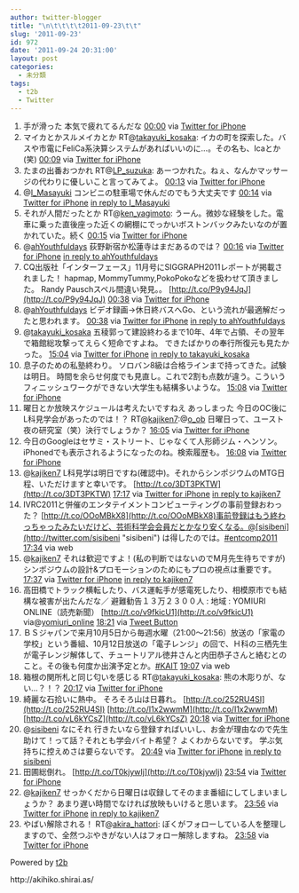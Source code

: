 ```yaml
---
author: twitter-blogger
title: "\n\t\t\t\t2011-09-23\t\t"
slug: '2011-09-23'
id: 972
date: '2011-09-24 20:31:00'
layout: post
categories:
  - 未分類
tags:
  - t2b
  - Twitter
---
```


<div xmlns:georss="http://www.georss.org/georss">

1.  <span><span>手が滑った 本気で疲れてるんだな</span> <span>[<span>00:00</span>](http://twitter.com/o_ob/status/117191592183476225) <span>via [Twitter for iPhone](http://twitter.com/#!/download/iphone)</span></span></span>
2.  <span><span>マイカとかスルメイカとか RT@[takayuki_kosaka](http://twitter.com/takayuki_kosaka "takayuki_kosaka"): イカの町を探索した。バスや市電にFeliCa系決算システムがあればいいのに…。その名も、Icaとか(笑)</span> <span>[<span>00:09</span>](http://twitter.com/o_ob/status/117193821493805056) <span>via [Twitter for iPhone](http://twitter.com/#!/download/iphone)</span></span></span>
3.  <span><span>たまの出番おつかれ RT@[LP_suzuka](http://twitter.com/LP_suzuka "LP_suzuka"): あーつかれた。ねぇ、なんかマッサージの代わりに優しいこと言ってみてよ。</span> <span>[<span>00:13</span>](http://twitter.com/o_ob/status/117194826918797312) <span>via [Twitter for iPhone](http://twitter.com/#!/download/iphone)</span></span></span>
4.  <span><span>@[I_Masayuki](http://twitter.com/I_Masayuki "I_Masayuki") コンビニの駐車場で休んだのでもう大丈夫です</span> <span>[<span>00:14</span>](http://twitter.com/o_ob/status/117195059153223680) <span>via [Twitter for iPhone](http://twitter.com/#!/download/iphone)</span> [in reply to I_Masayuki](http://twitter.com/I_Masayuki/status/117191824145256448)</span></span>
5.  <span><span>それが人間だったとか RT@[ken_yagimoto](http://twitter.com/ken_yagimoto "ken_yagimoto"): うーん。微妙な経験をした。電車に乗った直後座った近くの網棚にでっかいボストンバックみたいなのが置かれていた。続く</span> <span>[<span>00:15</span>](http://twitter.com/o_ob/status/117195301441384448) <span>via [Twitter for iPhone](http://twitter.com/#!/download/iphone)</span></span></span>
6.  <span><span>@[ahYouthfuldays](http://twitter.com/ahYouthfuldays "ahYouthfuldays") 荻野新宿か松蓮寺はまだあるのでは？</span> <span>[<span>00:16</span>](http://twitter.com/o_ob/status/117195549232472064) <span>via [Twitter for iPhone](http://twitter.com/#!/download/iphone)</span> [in reply to ahYouthfuldays](http://twitter.com/ahYouthfuldays/status/117194170996752384)</span></span>
7.  <span><span>CQ出版社「インターフェース」11月号にSIGGRAPH2011レポートが掲載されました！ hapmap, MommyTummy,PokoPokoなどを扱わせて頂きました。 Randy Pauschスペル間違い発見。。 [http://t.co/P9y94JqJ](http://t.co/P9y94JqJ)</span> <span>[<span>00:38</span>](http://twitter.com/o_ob/status/117201044454375424) <span>via [Twitter for iPhone](http://twitter.com/#!/download/iphone)</span></span></span>
8.  <span><span>@[ahYouthfuldays](http://twitter.com/ahYouthfuldays "ahYouthfuldays") ビデオ録画→休日終バスへGo、という流れが最適解だったと思われます。</span> <span>[<span>00:38</span>](http://twitter.com/o_ob/status/117201280711147520) <span>via [Twitter for iPhone](http://twitter.com/#!/download/iphone)</span> [in reply to ahYouthfuldays](http://twitter.com/ahYouthfuldays/status/117198703957262336)</span></span>
9.  <span><span>@[takayuki_kosaka](http://twitter.com/takayuki_kosaka "takayuki_kosaka") 五稜郭って建設終わるまで10年、4年で占領、その翌年で箱館総攻撃ってえらく短命ですよね。 できたばかりの奉行所復元も見たかった。</span> <span>[<span>15:04</span>](http://twitter.com/o_ob/status/117419196383637506) <span>via [Twitter for iPhone](http://twitter.com/#!/download/iphone)</span> [in reply to takayuki_kosaka](http://twitter.com/takayuki_kosaka/status/117408824150863872)</span></span>
10.  <span><span>息子のための私塾終わり。 ソロバン8級は合格ラインまで持ってきた。試験は明日。 時間を余らせ何度でも見直し。これで2割も点数が違う。こういうフィニッシュワークができない大学生も結構多いような。</span> <span>[<span>15:08</span>](http://twitter.com/o_ob/status/117420047550529536) <span>via [Twitter for iPhone](http://twitter.com/#!/download/iphone)</span></span></span>
11.  <span><span>曜日とか放映スケジュールは考えたいですねえ あっしまった 今日のOC後にL科見学会があったのでは！？ RT@[kajiken7](http://twitter.com/kajiken7 "kajiken7"):@[o_ob](http://twitter.com/o_ob "o_ob") 日曜日って、ユースト夜の研究室（笑）決行でしょうか？</span> <span>[<span>16:05</span>](http://twitter.com/o_ob/status/117434357559468032) <span>via [Twitter for iPhone](http://twitter.com/#!/download/iphone)</span></span></span>
12.  <span><span>今日のGoogleはセサミ・ストリート、じゃなくて人形師ジム・ヘンソン。 iPhonedでも表示されるようになったのね。検索履歴も。</span> <span>[<span>16:08</span>](http://twitter.com/o_ob/status/117435311499395072) <span>via [Twitter for iPhone](http://twitter.com/#!/download/iphone)</span></span></span>
13.  <span><span>@[kajiken7](http://twitter.com/kajiken7 "kajiken7") L科見学は明日ですね(確認中)。それからシンポジウムのMTG日程、いただけますと幸いです。 [http://t.co/3DT3PKTW](http://t.co/3DT3PKTW)</span> <span>[<span>17:17</span>](http://twitter.com/o_ob/status/117452573887303680) <span>via [Twitter for iPhone](http://twitter.com/#!/download/iphone)</span> [in reply to kajiken7](http://twitter.com/kajiken7/status/117441709239058432)</span></span>
14.  <span><span>IVRC2011と併催のエンタテイメントコンピューティングの事前登録おわった？ [http://t.co/OOoMBkX8](http://t.co/OOoMBkX8)事前登録はもう終わっちゃったみたいだけど、芸術科学会会員だとかなり安くなる。@[sisibeni](http://twitter.com/sisibeni "sisibeni") は得したのでは。[#entcomp2011](http://twitter.com/search?q=%23entcomp2011 "#entcomp2011")</span> <span>[<span>17:34</span>](http://twitter.com/o_ob/status/117456939243413504) <span>via web</span></span></span>
15.  <span><span>@[kajiken7](http://twitter.com/kajiken7 "kajiken7") それは歓迎ですよ！(私の判断ではないのでM月先生待ちですが) シンポジウムの設計&プロモーションのためにもプロの視点は重要です。</span> <span>[<span>17:37</span>](http://twitter.com/o_ob/status/117457544930263040) <span>via [Twitter for iPhone](http://twitter.com/#!/download/iphone)</span> [in reply to kajiken7](http://twitter.com/kajiken7/status/117457023200804865)</span></span>
16.  <span><span>高田橋でトラック横転したり、バス運転手が感電死したり、相模原市でも結構な被害が出たんだな／ 避難勧告１３万２３００人 : 地域 : YOMIURI ONLINE（読売新聞） [http://t.co/v9fkicU1](http://t.co/v9fkicU1) via@[yomiuri_online](http://twitter.com/yomiuri_online "yomiuri_online")</span> <span>[<span>18:21</span>](http://twitter.com/o_ob/status/117468701963460608) <span>via [Tweet Button](http://twitter.com/tweetbutton)</span></span></span>
17.  <span><span>ＢＳジャパンで来月10月5日から毎週水曜（21:00～21:56）放送の「家電の学校」という番組、10月12日放送の「電子レンジ」の回で、Ｈ科の三栖先生が電子レンジ解体して、チュートリアル徳井さんと内田恭子さんと絡むとのこと。その後も何度か出演予定とか。[#KAIT](http://twitter.com/search?q=%23KAIT "#KAIT")</span> <span>[<span>19:07</span>](http://twitter.com/o_ob/status/117480149884207104) <span>via web</span></span></span>
18.  <span><span>箱根の関所札と同じ匂いを感じる RT@[takayuki_kosaka](http://twitter.com/takayuki_kosaka "takayuki_kosaka"): 熊の木彫りが、ない…？！？</span> <span>[<span>20:17</span>](http://twitter.com/o_ob/status/117497943791108096) <span>via [Twitter for iPhone](http://twitter.com/#!/download/iphone)</span></span></span>
19.  <span><span>綺麗な石拾いに熱中。 そろそろ山は日暮れ。 [http://t.co/252RU4SI](http://t.co/252RU4SI) [http://t.co/I1x2wwmM](http://t.co/I1x2wwmM) [http://t.co/vL6kYCsZ](http://t.co/vL6kYCsZ)</span> <span>[<span>20:18</span>](http://twitter.com/o_ob/status/117498223291142144) <span>via [Twitter for iPhone](http://twitter.com/#!/download/iphone)</span></span></span>
20.  <span><span>@[sisibeni](http://twitter.com/sisibeni "sisibeni") なにそれ 行きたいなら登録すればいいし、お金が理由なので先生助けて！って話？それとも学会バイト希望？ よくわからないです。 学ぶ気持ちに控えめさは要らないです。</span> <span>[<span>20:49</span>](http://twitter.com/o_ob/status/117505925941694464) <span>via [Twitter for iPhone](http://twitter.com/#!/download/iphone)</span> [in reply to sisibeni](http://twitter.com/sisibeni/status/117497962699042816)</span></span>
21.  <span><span>田圃総倒れ。 [http://t.co/T0kjywIj](http://t.co/T0kjywIj)</span> <span>[<span>23:54</span>](http://twitter.com/o_ob/status/117552606112518144) <span>via [Twitter for iPhone](http://twitter.com/#!/download/iphone)</span></span></span>
22.  <span><span>@[kajiken7](http://twitter.com/kajiken7 "kajiken7") せっかくだから日曜日は収録してそのまま番組にしてしまいましょうか？ あまり遅い時間でなければ放映もいけると思います。</span> <span>[<span>23:56</span>](http://twitter.com/o_ob/status/117553045927231489) <span>via [Twitter for iPhone](http://twitter.com/#!/download/iphone)</span> [in reply to kajiken7](http://twitter.com/kajiken7/status/117458336819068928)</span></span>
23.  <span><span>やばい解除される！ RT@[akira_hattori](http://twitter.com/akira_hattori "akira_hattori"): ぼくがフォローしている人を整理しますので、全然つぶやきがない人はフォロー解除しますね。</span> <span>[<span>23:58</span>](http://twitter.com/o_ob/status/117553400849240064) <span>via [Twitter for iPhone](http://twitter.com/#!/download/iphone)</span></span></span>

</div>

Powered by [t2b](http://t2b.utilz.jp/)

<div>http://akihiko.shirai.as/</div>